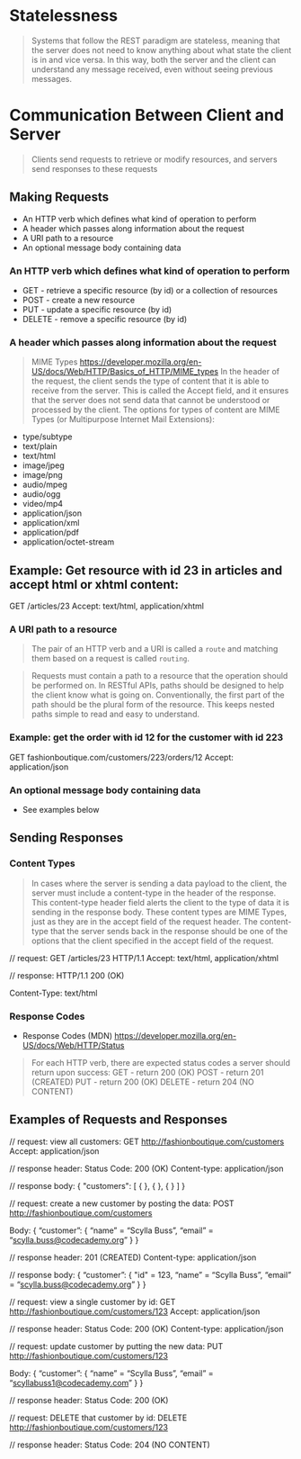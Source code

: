 # Statelessness
> Systems that follow the REST paradigm are stateless, meaning that the server does not need to know anything about what state the client is in and vice versa. In this way, both the server and the client can understand any message received, even without seeing previous messages.

# Communication Between Client and Server
> Clients send requests to retrieve or modify resources, and servers send responses to these requests

## Making Requests
* An HTTP verb which defines what kind of operation to perform
* A header which passes along information about the request
* A URI path to a resource
* An optional message body containing data

### An HTTP verb which defines what kind of operation to perform
* GET - retrieve a specific resource (by id) or a collection of resources
* POST - create a new resource
* PUT - update a specific resource (by id)
* DELETE - remove a specific resource (by id)

### A header which passes along information about the request
> MIME Types <https://developer.mozilla.org/en-US/docs/Web/HTTP/Basics_of_HTTP/MIME_types>
> In the header of the request, the client sends the type of content that it is able to receive from the server. This is called the Accept field, and it ensures that the server does not send data that cannot be understood or processed by the client. The options for types of content are MIME Types (or Multipurpose Internet Mail Extensions):
* type/subtype
* text/plain
* text/html
* image/jpeg
* image/png
* audio/mpeg
* audio/ogg
* video/mp4
* application/json
* application/xml
* application/pdf
* application/octet-stream

## Example: Get resource with id 23 in articles and accept html or xhtml content: 
GET /articles/23
Accept: text/html, application/xhtml

### A URI path to a resource
> The pair of an HTTP verb and a URI is called a `route` and matching them based on a request is called `routing`.

> Requests must contain a path to a resource that the operation should be performed on. In RESTful APIs, paths should be designed to help the client know what is going on. Conventionally, the first part of the path should be the plural form of the resource. This keeps nested paths simple to read and easy to understand.

### Example: get the order with id 12 for the customer with id 223
GET fashionboutique.com/customers/223/orders/12
Accept: application/json

### An optional message body containing data
* See examples below

## Sending Responses

### Content Types
> In cases where the server is sending a data payload to the client, the server must include a content-type in the header of the response. This content-type header field alerts the client to the type of data it is sending in the response body. These content types are MIME Types, just as they are in the accept field of the request header. The content-type that the server sends back in the response should be one of the options that the client specified in the accept field of the request.

// request:
GET /articles/23 HTTP/1.1
Accept: text/html, application/xhtml

// response:
HTTP/1.1 200 (OK)

Content-Type: text/html

### Response Codes
* Response Codes (MDN) <https://developer.mozilla.org/en-US/docs/Web/HTTP/Status>

> For each HTTP verb, there are expected status codes a server should return upon success:
GET - return 200 (OK)
POST - return 201 (CREATED)
PUT - return 200 (OK)
DELETE - return 204 (NO CONTENT)

## Examples of Requests and Responses

// request: view all customers:
GET http://fashionboutique.com/customers
Accept: application/json

// response header:
Status Code: 200 (OK)
Content-type: application/json

// response body:
{
	"customers": [
		{ },
		{ },
		{ }
	]
}

// request: create a new customer by posting the data:
POST http://fashionboutique.com/customers

Body:
{
	“customer”: {
		“name” = “Scylla Buss”,
		“email” = “scylla.buss@codecademy.org”
	}
}

// response header:
201 (CREATED)
Content-type: application/json

// response body:
{
	“customer”: {
		"id" = 123,
		“name” = “Scylla Buss”,
		“email” = “scylla.buss@codecademy.org”
	}
}

// request: view a single customer by id:
GET http://fashionboutique.com/customers/123
Accept: application/json

// response header:
Status Code: 200 (OK)
Content-type: application/json

// request: update customer by putting the new data:
PUT http://fashionboutique.com/customers/123

Body:
{
	“customer”: {
		“name” = “Scylla Buss”,
		“email” = “scyllabuss1@codecademy.com”
	}
}

// response header:
Status Code: 200 (OK)

// request: DELETE that customer by id:
DELETE http://fashionboutique.com/customers/123

// response header:
Status Code: 204 (NO CONTENT)